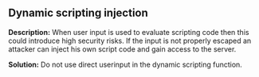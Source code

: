 
Dynamic scripting injection
-------

**Description:**
When user input is used to evaluate scripting code then this could introduce high security risks. 
If the input is not properly escaped an attacker can inject his own script code and gain access to the server.


**Solution:**
Do not use direct userinput in the dynamic scripting function.

	